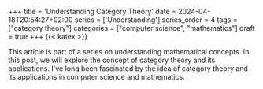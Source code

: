 +++
title = 'Understanding Category Theory'
date = 2024-04-18T20:54:27+02:00
series = ['Understanding']
series_order = 4
tags = ["category theory"]
categories = ["computer science", "mathematics"]
draft = true
+++
{{< katex >}}

This article is part of a series on understanding mathematical concepts.
In this post, we will explore the concept of category theory and its applications.
I've long been fascinated by the idea of category theory and its applications in computer science and mathematics.
